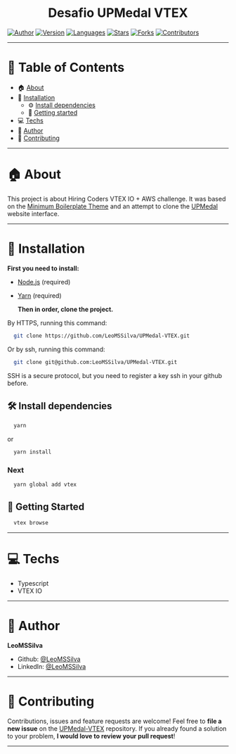 <h1 align="center">Desafio UPMedal VTEX </h1>

[![Author](https://img.shields.io/badge/author-LeoMSSilva-blue?style=flat-square)](https://github.com/LeoMSSilva)
[![Version](https://img.shields.io/badge/version-1.0.0-blue.svg?cacheSeconds=2592000)](https://github.com/LeoMSSilva)
[![Languages](https://img.shields.io/github/languages/count/LeoMSSilva/UPMedal-VTEX?color=blue&style=flat-square)](#)
[![Stars](https://img.shields.io/github/stars/LeoMSSilva/UPMedal-VTEX?color=blue&style=flat-square)](https://github.com/LeoMSSilva/UPMedal-VTEX/stargazers)
[![Forks](https://img.shields.io/github/forks/LeoMSSilva/UPMedal-VTEX?color=blue&style=flat-square)](https://github.com/LeoMSSilva/UPMedal-VTEX/network/members)
[![Contributors](https://img.shields.io/github/contributors/LeoMSSilva/UPMedal-VTEX?color=blue&style=flat-square)](https://github.com/LeoMSSilva/UPMedal-VTEX/graphs/contributors)

---

# :pushpin: Table of Contents

- :house: [About](#house-about)
- :dart: [Installation](#dart-installation)
  - :gear: [Install dependencies](#hammer_and_wrench-install-dependencies)
  - :rocket: [Getting started](#rocket-getting-started)
- :computer: [Techs](#computer-techs)
- :bust_in_silhouette: [Author](#bust_in_silhouette-author)
- :handshake: [Contributing](#handshake-contributing)

---

# :house: About

This project is about Hiring Coders VTEX IO + AWS challenge. It was based on the [Minimum Boilerplate Theme](https://github.com/vtex-apps/minimum-boilerplate-theme.git) and an attempt to clone the [UPMedal](https://www.upmedal.com) website interface.

---

# :dart: Installation

**First you need to install:**

- [Node.js](https://pt-br.nodejs.org/) (required)
- [Yarn](https://yarnpkg.com/) (required)

  **Then in order, clone the project.**

By HTTPS, running this command:

```bash
  git clone https://github.com/LeoMSSilva/UPMedal-VTEX.git
```

Or by ssh, running this command:

```bash
  git clone git@github.com:LeoMSSilva/UPMedal-VTEX.git
```

SSH is a secure protocol, but you need to register a key ssh in your github before.

## :hammer_and_wrench: Install dependencies

```bash
  yarn
```

or

```bash
  yarn install
```

### Next

```bash
  yarn global add vtex
```

## :rocket: Getting Started

```bash
  vtex browse
```

---

# :computer: Techs

- Typescript
- VTEX IO

---

# :bust_in_silhouette: Author

**LeoMSSilva**

- Github: [@LeoMSSilva](https://github.com/LeoMSSilva)
- LinkedIn: [@LeoMSSilva](https://linkedin.com/in/LeoMSSilva)

---

# :handshake: Contributing

Contributions, issues and feature requests are welcome! Feel free to **file a new issue** on the [UPMedal-VTEX](https://github.com/LeoMSSilva/UPMedal-VTEX/issues) repository. If you already found a solution to your problem, **I would love to review your pull request**!

---
